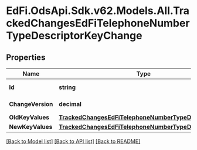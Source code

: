 # EdFi.OdsApi.Sdk.v62.Models.All.TrackedChangesEdFiTelephoneNumberTypeDescriptorKeyChange

## Properties

Name | Type | Description | Notes
------------ | ------------- | ------------- | -------------
**Id** | **string** | Resource identifier | [optional] 
**ChangeVersion** | **decimal** | Change version | [optional] 
**OldKeyValues** | [**TrackedChangesEdFiTelephoneNumberTypeDescriptorKey**](TrackedChangesEdFiTelephoneNumberTypeDescriptorKey.md) |  | [optional] 
**NewKeyValues** | [**TrackedChangesEdFiTelephoneNumberTypeDescriptorKey**](TrackedChangesEdFiTelephoneNumberTypeDescriptorKey.md) |  | [optional] 

[[Back to Model list]](../README.md#documentation-for-models) [[Back to API list]](../README.md#documentation-for-api-endpoints) [[Back to README]](../README.md)

